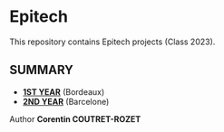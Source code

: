 # Epitech

This repository contains Epitech projects (Class 2023).

## SUMMARY

* [**1ST YEAR**](https://github.com/sheiiva/Epitech/1stYear) (Bordeaux)
* [**2ND YEAR**](https://github.com/sheiiva/Epitech/2ndYear) (Barcelone)

Author
**Corentin COUTRET-ROZET**